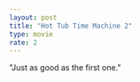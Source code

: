 ```yaml
---
layout: post
title: "Hot Tub Time Machine 2"
type: movie
rate: 2
---
```


"Just as good as the first one."
